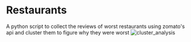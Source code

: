 # Restaurants
A python script to collect the reviews of worst restaurants using zomato's api and cluster them to figure why they were worst
![cluster_analysis](https://cloud.githubusercontent.com/assets/18600300/22627306/bee692a8-ebe6-11e6-9ee0-68a102d56c9a.png)
